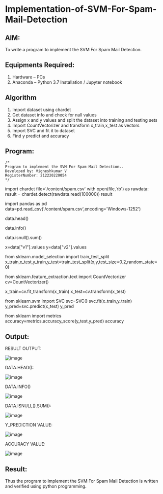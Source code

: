 # Implementation-of-SVM-For-Spam-Mail-Detection

## AIM:
To write a program to implement the SVM For Spam Mail Detection.

## Equipments Required:
1. Hardware – PCs
2. Anaconda – Python 3.7 Installation / Jupyter notebook

## Algorithm
1. Import dataset using chardet
2. Get dataset info and check for null values
3. Assign x and y values and split the dataset into training and testing sets
4. Import CountVectorizer and transform x_train,x_test as vectors
5. Import SVC and fit it to dataset
6. Find y predict and accuracy

## Program:
```
/*
Program to implement the SVM For Spam Mail Detection..
Developed by: Vigneshkumar V
RegisterNumber: 212220220054  
*/
```
import chardet
file='/content/spam.csv'
with open(file,'rb') as rawdata:
  result = chardet.detect(rawdata.read(100000))
result

import pandas as pd
data=pd.read_csv('/content/spam.csv',encoding='Windows-1252')

data.head()

data.info()

data.isnull().sum()

x=data["v1"].values
y=data["v2"].values

from sklearn.model_selection import train_test_split
x_train,x_test,y_train,y_test=train_test_split(x,y,test_size=0.2,random_state=0)

from sklearn.feature_extraction.text import CountVectorizer
cv=CountVectorizer()

x_train=cv.fit_transform(x_train)
x_test=cv.transform(x_test)

from sklearn.svm import SVC
svc=SVC()
svc.fit(x_train,y_train)
y_pred=svc.predict(x_test)
y_pred

from sklearn import metrics
accuracy=metrics.accuracy_score(y_test,y_pred)
accuracy



## Output:
RESULT OUTPUT:

![image](https://github.com/VigneshKumar1009/Implementation-of-SVM-For-Spam-Mail-Detection/assets/113573894/bb3e9968-f369-4ad8-b138-b7ba0fdfdbf5)

DATA.HEAD():

![image](https://github.com/VigneshKumar1009/Implementation-of-SVM-For-Spam-Mail-Detection/assets/113573894/e3d893cd-b483-42b3-9684-6c81a8d25868)

DATA.INFO()

![image](https://github.com/VigneshKumar1009/Implementation-of-SVM-For-Spam-Mail-Detection/assets/113573894/5574a704-abe7-48a5-8cbb-26acbad74727)

DATA.ISNULL().SUM():

![image](https://github.com/VigneshKumar1009/Implementation-of-SVM-For-Spam-Mail-Detection/assets/113573894/0e6fcf8d-f00a-49ac-a89b-cfc1efc816b7)

Y_PREDICTION VALUE:

![image](https://github.com/VigneshKumar1009/Implementation-of-SVM-For-Spam-Mail-Detection/assets/113573894/3dacab46-aa17-4403-b10a-0f0a9e579314)

ACCURACY VALUE:

![image](https://github.com/VigneshKumar1009/Implementation-of-SVM-For-Spam-Mail-Detection/assets/113573894/5b3b6747-7d91-4e85-a443-5f48aa488b42)

## Result:
Thus the program to implement the SVM For Spam Mail Detection is written and verified using python programming.
